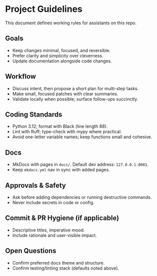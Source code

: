 # Project Guidelines

This document defines working rules for assistants on this repo.

## Goals
- Keep changes minimal, focused, and reversible.
- Prefer clarity and simplicity over cleverness.
- Update documentation alongside code changes.

## Workflow
- Discuss intent, then propose a short plan for multi-step tasks.
- Make small, focused patches with clear summaries.
- Validate locally when possible; surface follow-ups succinctly.

## Coding Standards
- Python 3.12; format with Black (line length 88).
- Lint with Ruff; type-check with mypy where practical.
- Avoid one-letter variable names; keep functions small and cohesive.

## Docs
- MkDocs with pages in `docs/`. Default dev address: `127.0.0.1:8001`.
- Keep `mkdocs.yml` nav in sync with added pages.

## Approvals & Safety
- Ask before adding dependencies or running destructive commands.
- Never include secrets in code or config.

## Commit & PR Hygiene (if applicable)
- Descriptive titles, imperative mood.
- Include rationale and user-visible impact.

## Open Questions
- Confirm preferred docs theme and structure.
- Confirm testing/linting stack (defaults noted above).

